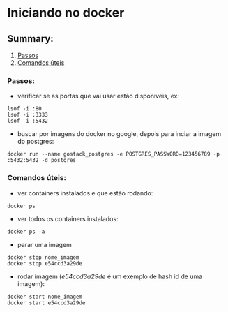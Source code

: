 # Iniciando no docker

## Summary:

1. [Passos](#passos)
2. [Comandos úteis](#comandos-uteis)

### Passos:

- verificar se as portas que vai usar estão disponíveis, ex:

```shell
lsof -i :80
lsof -i :3333
lsof -i :5432
```

- buscar por imagens do docker no google, depois para inciar a imagem do postgres:

```shell
docker run --name gostack_postgres -e POSTGRES_PASSWORD=123456789 -p :5432:5432 -d postgres
```

### Comandos úteis:

- ver containers instalados e que estão rodando:

```shell
docker ps
```

- ver todos os containers instalados:

```shell
docker ps -a
```

- parar uma imagem

```shell
docker stop nome_imagem
docker stop e54ccd3a29de
```

- rodar imagem (_e54ccd3a29de_ é um exemplo de hash id de uma imagem):

```shell
docker start nome_imagem
docker start e54ccd3a29de
```
